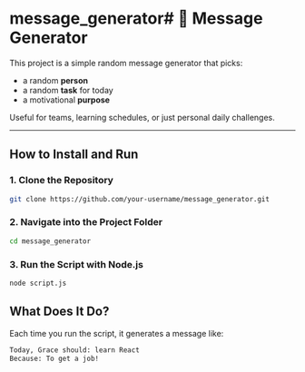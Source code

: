 # message_generator# 📨 Message Generator

This project is a simple random message generator that picks:

- a random **person**
- a random **task** for today
- a motivational **purpose**

Useful for teams, learning schedules, or just personal daily challenges.

---

## How to Install and Run

### 1. Clone the Repository

```bash
git clone https://github.com/your-username/message_generator.git

```

### 2. Navigate into the Project Folder

```bash
cd message_generator

```

### 3. Run the Script with Node.js

```bash
node script.js

```

## What Does It Do?

Each time you run the script, it generates a message like:

```bash
Today, Grace should: learn React
Because: To get a job!

```